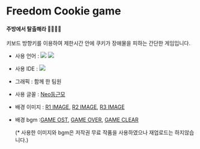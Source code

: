 # Freedom Cookie game

#### 주방에서 탈출해라 🍪💨💨💨

키보드 방향키를 이용하여 제한시간 안에 쿠키가 장애물을 피하는 간단한 게임입니다.

- 사용 언어 : <img src="https://img.shields.io/badge/HTML5-E34F26?style=flat-square&logo=HTML5&logoColor=white"/>  <img src="https://img.shields.io/badge/JavaScript-F7DF1E? style=flat-square&logo=JavaScript&logoColor=white"/>
- 사용 IDE : <img src="https://img.shields.io/badge/Visual Studio Code-007ACC?style=flat-square&logo=Visual Studio Code&logoColor=white"/>
- 그래픽 : 함께 한 팀원
- 사용 글꼴 : [Neo둥근모](https://neodgm.dalgona.dev/)
- 배경 이미지 : [R1 IMAGE](https://kr.freepik.com/free-vector/kitchen-interior-concept_9399298.htm), [R2 IMAGE](https://www.freepik.com/free-vector/smart-fridge-two-chambered-refrigerator-front-view_8067126.htm), [R3 IMAGE](https://www.freepik.com/free-vector/road-night-city-empty-highway-glowing-skyline-with-futuristic-urban-architecture-megapolis-infrastructure-with-modern-skyscraper-buildings-purple-neon-background-cartoon-vector-illustration_22753125.htm)
- 배경 bgm :[GAME OST](https://www.youtube.com/watch?v=hrgzWEgCCFg), [GAME OVER](https://www.youtube.com/watch?v=br3OzOrARh4), [GAME CLEAR](https://www.fesliyanstudios.com/royalty-free-music/download/8-bit-adventure/2282)
 
  (* 사용한 이미지와 bgm은 저작권 무료 작품을 사용하였으나 재업로드는 하지않습니다.)


